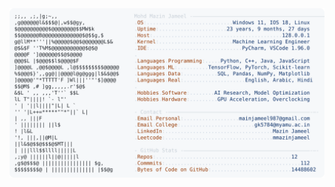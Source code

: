 <picture>
  <source srcset="https://raw.githubusercontent.com/mmazinjameel/mmazinjameel/main/dark_mode.svg?v=1756721527" media="(prefers-color-scheme: dark)">
  <img src="https://raw.githubusercontent.com/mmazinjameel/mmazinjameel/main/light_mode.svg?v=1756721527">
</picture>

